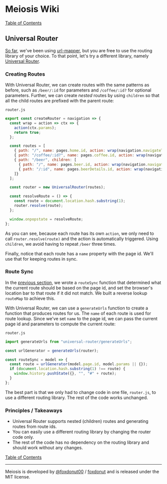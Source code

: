 # Meiosis Wiki

[Table of Contents](toc.html)

## Universal Router

[So far](04-Routing-A-url-mapper.html), we've been using [url-mapper](https://github.com/cerebral/url-mapper),
but you are free to use the routing library of your choice. To that point, let's try a
different library, namely [Universal Router](https://www.kriasoft.com/universal-router/).

### Creating Routes

With Universal Router, we can create routes with the same patterns as before, such as
`/beer/:id` for parameters and `/coffee/:id?` for optional parameters. Further, we can
create _nested_ routes by using `children` so that all the child routes are prefixed
with the parent route:

`router.js`
```javascript
export const createRouter = navigation => {
  const wrap = action => ctx => {
    action(ctx.params);
    return true;
  };

  const routes = [
    { path: "/", name: pages.home.id, action: wrap(navigation.navigateToHome) },
    { path: "/coffee/:id?", name: pages.coffee.id, action: wrap(navigation.navigateToCoffee) },
    { path: "/beer", children: [
      { path: "/", name: pages.beer.id, action: wrap(navigation.navigateToBeer) },
      { path: "/:id", name: pages.beerDetails.id, action: wrap(navigation.navigateToBeerDetails) }
    ]}
  ];

  const router = new UniversalRouter(routes);

  const resolveRoute = () => {
    const route = document.location.hash.substring(1);
    router.resolve(route);
  };

  window.onpopstate = resolveRoute;
};
```

As you can see, because each route has its own `action`, we only need to call
`router.resolve(route)` and the action is automatically triggered. Using `children`, we
avoid having to repeat `/beer` three times.

Finally, notice that each route has a `name` property with the page id. We'll use that for
keeping routes in sync.

### Route Sync

In the [previous section](Routing), we wrote a `routeSync` function that determined what
the current route should be based on the page id, and set the browser's location bar to
that route if it did not match. We built a reverse lookup `routeMap` to achieve this.

With Universal Router, we can use a `generateUrls` function to create a function that
produces routes for us. The `name` of each route is used for route lookup. Since we've set
`name` to the page id, we can pass the current page id and parameters to compute the
current route:

`router.js`
```javascript
import generateUrls from "universal-router/generateUrls";

const urlGenerator = generateUrls(router);

const routeSync = model => {
  const route = urlGenerator(model.page.id, model.params || {});
  if (document.location.hash.substring(1) !== route) {
    window.history.pushState({}, "", "#" + route);
  }
};
```

The best part is that we only had to change code in one file, `router.js`, to use a
different routing library. The rest of the code works unchanged.

### Principles / Takeaways

- Universal Router supports nested (children) routes and generating routes from route ids.
- You can easily use a different routing library by changing the router code only.
- The rest of the code has no dependency on the routing library and should work without
any changes.

[Table of Contents](toc.html)

-----

Meiosis is developed by [@foxdonut00](http://twitter.com/foxdonut00) / [foxdonut](https://github.com/foxdonut) and is released under the MIT license.
